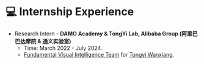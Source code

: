# 💻 Internship Experience

* Research Intern - **DAMO Academy & TongYi Lab, Alibaba Group (阿里巴巴达摩院 & 通义实验室)**
  * Time: March 2022 - July 2024.
  * [Fundamental Visual Intelligence Team](https://github.com/ali-vilab) for [Tongyi Wanxiang](https://tongyi.aliyun.com/wanxiang/).
  <!-- * Directors: [Gong Biao](https://scholar.google.com/citations?user=BwdpTiQAAAAJ&hl=zh-CN&oe=GB), [Yu Liu](https://scholar.google.com/citations?user=8zksQb4AAAAJ), and [Deli Zhao](\href{https://zhaodeli.github.io/). -->